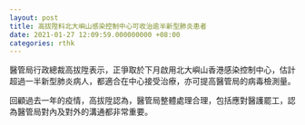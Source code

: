 ```yaml
---
layout: post
title: 高拔陞料北大嶼山感染控制中心可收治逾半新型肺炎患者
date: 2021-01-27 12:09:59.000000000 +08:00
categories: rthk
---
```


醫管局行政總裁高拔陞表示，正爭取於下月啟用北大嶼山香港感染控制中心，估計超過一半新型肺炎病人，都適合在中心接受治療，亦可提高醫管局的病毒檢測量。

回顧過去一年的疫情，高拔陞認為，醫管局整體處理合理，包括應對醫護罷工，認為醫管局對內及對外的溝通都非常重要。
